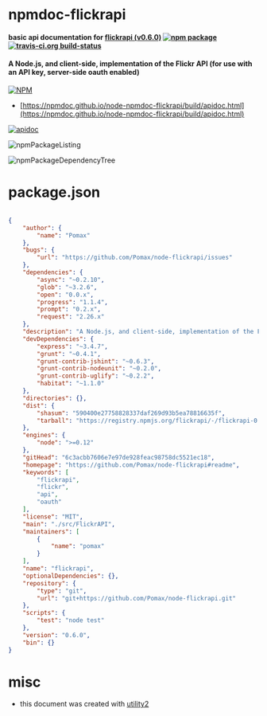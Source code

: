 # npmdoc-flickrapi

#### basic api documentation for  [flickrapi (v0.6.0)](https://github.com/Pomax/node-flickrapi#readme)  [![npm package](https://img.shields.io/npm/v/npmdoc-flickrapi.svg?style=flat-square)](https://www.npmjs.org/package/npmdoc-flickrapi) [![travis-ci.org build-status](https://api.travis-ci.org/npmdoc/node-npmdoc-flickrapi.svg)](https://travis-ci.org/npmdoc/node-npmdoc-flickrapi)

#### A Node.js, and client-side, implementation of the Flickr API (for use with an API key, server-side oauth enabled)

[![NPM](https://nodei.co/npm/flickrapi.png?downloads=true&downloadRank=true&stars=true)](https://www.npmjs.com/package/flickrapi)

- [https://npmdoc.github.io/node-npmdoc-flickrapi/build/apidoc.html](https://npmdoc.github.io/node-npmdoc-flickrapi/build/apidoc.html)

[![apidoc](https://npmdoc.github.io/node-npmdoc-flickrapi/build/screenCapture.buildCi.browser.%252Ftmp%252Fbuild%252Fapidoc.html.png)](https://npmdoc.github.io/node-npmdoc-flickrapi/build/apidoc.html)

![npmPackageListing](https://npmdoc.github.io/node-npmdoc-flickrapi/build/screenCapture.npmPackageListing.svg)

![npmPackageDependencyTree](https://npmdoc.github.io/node-npmdoc-flickrapi/build/screenCapture.npmPackageDependencyTree.svg)



# package.json

```json

{
    "author": {
        "name": "Pomax"
    },
    "bugs": {
        "url": "https://github.com/Pomax/node-flickrapi/issues"
    },
    "dependencies": {
        "async": "~0.2.10",
        "glob": "~3.2.6",
        "open": "0.0.x",
        "progress": "1.1.4",
        "prompt": "0.2.x",
        "request": "2.26.x"
    },
    "description": "A Node.js, and client-side, implementation of the Flickr API (for use with an API key, server-side oauth enabled)",
    "devDependencies": {
        "express": "~3.4.7",
        "grunt": "~0.4.1",
        "grunt-contrib-jshint": "~0.6.3",
        "grunt-contrib-nodeunit": "~0.2.0",
        "grunt-contrib-uglify": "~0.2.2",
        "habitat": "~1.1.0"
    },
    "directories": {},
    "dist": {
        "shasum": "590400e27758828337daf269d93b5ea78816635f",
        "tarball": "https://registry.npmjs.org/flickrapi/-/flickrapi-0.6.0.tgz"
    },
    "engines": {
        "node": ">=0.12"
    },
    "gitHead": "6c3acbb7606e7e97de928feac98758dc5521ec18",
    "homepage": "https://github.com/Pomax/node-flickrapi#readme",
    "keywords": [
        "flickrapi",
        "flickr",
        "api",
        "oauth"
    ],
    "license": "MIT",
    "main": "./src/FlickrAPI",
    "maintainers": [
        {
            "name": "pomax"
        }
    ],
    "name": "flickrapi",
    "optionalDependencies": {},
    "repository": {
        "type": "git",
        "url": "git+https://github.com/Pomax/node-flickrapi.git"
    },
    "scripts": {
        "test": "node test"
    },
    "version": "0.6.0",
    "bin": {}
}
```



# misc
- this document was created with [utility2](https://github.com/kaizhu256/node-utility2)
